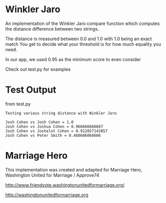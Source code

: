# Winkler Jaro

An implementation of the Winkler Jaro compare function which computes the distance difference between two strings.

The distance is measured between 0.0 and 1.0 with 1.0 being an exact match
You get to decide what your threshold is for how much equality you need.

In our app, we used 0.95 as the minimum score to even consider

Check out test.py for examples

# Test Output
from test.py

````
Testing various string distance with Winkler Jaro

Josh Cohen vs Josh Cohen = 1.0
Josh Cohen vs Joshua Cohen = 0.966666666667
Josh Cohen vs Joshalot Cohen = 0.912857142857
Josh Cohen vs Peter Smith = 0.460606060606
````

# Marriage Hero
This implementation was created and adapted for Marriage Hero, Washington United for Marriage / Approve74

http://www.friendvote.washingtonunitedformarriage.org/

http://washingtonunitedformarriage.org



